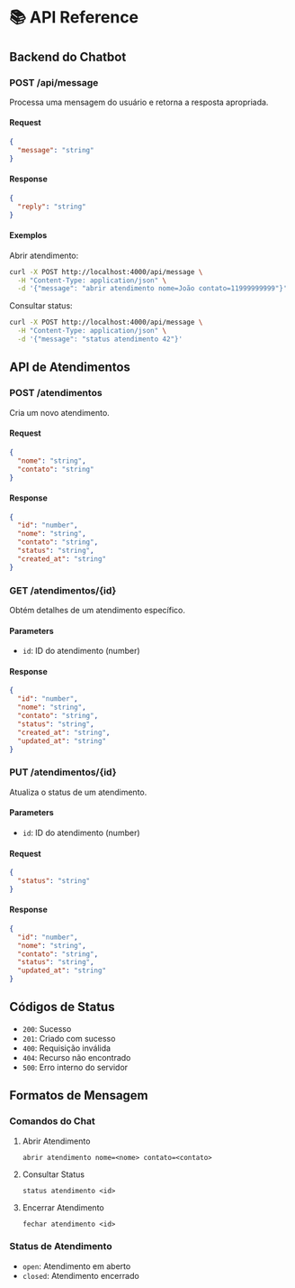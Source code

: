 # 📚 API Reference

## Backend do Chatbot

### POST /api/message

Processa uma mensagem do usuário e retorna a resposta apropriada.

#### Request
```json
{
  "message": "string"
}
```

#### Response
```json
{
  "reply": "string"
}
```

#### Exemplos

Abrir atendimento:
```bash
curl -X POST http://localhost:4000/api/message \
  -H "Content-Type: application/json" \
  -d '{"message": "abrir atendimento nome=João contato=11999999999"}'
```

Consultar status:
```bash
curl -X POST http://localhost:4000/api/message \
  -H "Content-Type: application/json" \
  -d '{"message": "status atendimento 42"}'
```

## API de Atendimentos

### POST /atendimentos

Cria um novo atendimento.

#### Request
```json
{
  "nome": "string",
  "contato": "string"
}
```

#### Response
```json
{
  "id": "number",
  "nome": "string",
  "contato": "string",
  "status": "string",
  "created_at": "string"
}
```

### GET /atendimentos/{id}

Obtém detalhes de um atendimento específico.

#### Parameters
- `id`: ID do atendimento (number)

#### Response
```json
{
  "id": "number",
  "nome": "string",
  "contato": "string",
  "status": "string",
  "created_at": "string",
  "updated_at": "string"
}
```

### PUT /atendimentos/{id}

Atualiza o status de um atendimento.

#### Parameters
- `id`: ID do atendimento (number)

#### Request
```json
{
  "status": "string"
}
```

#### Response
```json
{
  "id": "number",
  "nome": "string",
  "contato": "string",
  "status": "string",
  "updated_at": "string"
}
```

## Códigos de Status

- `200`: Sucesso
- `201`: Criado com sucesso
- `400`: Requisição inválida
- `404`: Recurso não encontrado
- `500`: Erro interno do servidor

## Formatos de Mensagem

### Comandos do Chat

1. Abrir Atendimento
   ```
   abrir atendimento nome=<nome> contato=<contato>
   ```

2. Consultar Status
   ```
   status atendimento <id>
   ```

3. Encerrar Atendimento
   ```
   fechar atendimento <id>
   ```

### Status de Atendimento

- `open`: Atendimento em aberto
- `closed`: Atendimento encerrado
